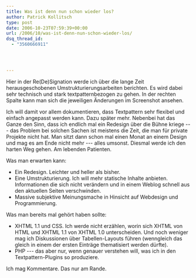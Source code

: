 ```yaml
---
title: Was ist denn nun schon wieder los?
author: Patrick Kollitsch
type: post
date: 2006-10-23T07:59:39+00:00
url: /2006/10/was-ist-denn-nun-schon-wieder-los/
dsq_thread_id:
  - "3560666911"




---
```

Hier in der Re(De)Signation werde ich über die lange Zeit herausgeschobenen Umstrukturierungsarbeiten berichten. Es wird dabei sehr technisch und stark textpatternbezogen zu gehen. In der rechten Spalte kann man sich die jeweiligen Änderungen im Screenshot ansehen. 

Ich will damit vor allem dokumentieren, dass Textpattern sehr flexibel und einfach angepasst werden kann. Dazu später mehr. Nebenbei hat das Ganze den Sinn, dass ich endlich mal ein Redesign über die Bühne kriege --- das Problem bei solchen Sachen ist meistens die Zeit, die man für private Projekte nicht hat. Man sitzt dann schon mal einen Monat an einem Design und mag es am Ende nicht mehr --- alles umsonst. Diesmal werde ich den harten Weg gehen. Am lebenden Patienten. 

Was man erwarten kann:

  * Ein Redesign. Leichter und heller als bisher. 
  * Eine Umstrukturierung. Ich will mehr statische Inhalte anbieten. Informationen die sich nicht verändern und in einem Weblog schnell aus den aktuellen Seiten verschwinden. 
  * Massive subjektive Meinungsmache in Hinsicht auf Webdesign und Programmierung. 

Was man bereits mal gehört haben sollte:

  * <span class="caps">XHTML</span> 1.1 und <span class="caps">CSS</span>. Ich werde nicht erzählen, worin sich <span class="caps">XHTML</span> von <span class="caps">HTML</span> und <span class="caps">XHTML</span> 1.1 von <span class="caps">XHTML</span> 1.0 unterscheiden. Und noch weniger mag ich Diskussionen über Tabellen-Layouts führen (wenngleich das gleich in einem der ersten Einträge thematisiert werden dürfte). 
  * <span class="caps">PHP</span> --- das aber nur, wenn genauer verstehen will, was ich in den Textpattern-Plugins so produziere.

Ich mag Kommentare. Das nur am Rande.

